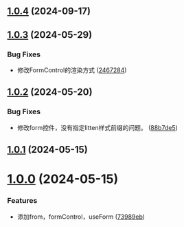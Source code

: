 ## [1.0.4](https://github.com/liuxian496/litten-form/compare/v1.0.3...v1.0.4) (2024-09-17)



## [1.0.3](https://github.com/liuxian496/litten-form/compare/v1.0.2...v1.0.3) (2024-05-29)


### Bug Fixes

* 修改FormControl的渲染方式 ([2467284](https://github.com/liuxian496/litten-form/commit/2467284fc7dd5df25cc695a985ba8d562e240643))



## [1.0.2](https://github.com/liuxian496/litten-form/compare/v1.0.1...v1.0.2) (2024-05-20)


### Bug Fixes

* 修改form控件，没有指定litten样式前缀的问题。 ([88b7de5](https://github.com/liuxian496/litten-form/commit/88b7de539afb8d0c9a300fa7013cb6d60fe35a93))



## [1.0.1](https://github.com/liuxian496/litten-form/compare/v1.0.0...v1.0.1) (2024-05-15)



# [1.0.0](https://github.com/liuxian496/litten-form/compare/73989eb04f479aedd3bcf65e520dd75118562169...v1.0.0) (2024-05-15)


### Features

* 添加from，formControl，useForm ([73989eb](https://github.com/liuxian496/litten-form/commit/73989eb04f479aedd3bcf65e520dd75118562169))



